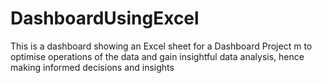# DashboardUsingExcel
This is a dashboard showing an Excel sheet for a Dashboard Project m to optimise operations of the data and gain insightful data analysis, hence making informed decisions and insights

